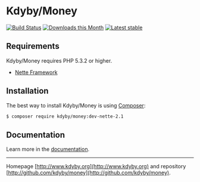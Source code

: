 Kdyby/Money
======

[![Build Status](https://travis-ci.org/Kdyby/Money.svg?branch=nette-2.1)](https://travis-ci.org/Kdyby/Money)
[![Downloads this Month](https://img.shields.io/packagist/dm/kdyby/money.svg)](https://packagist.org/packages/kdyby/money)
[![Latest stable](https://img.shields.io/packagist/v/kdyby/money.svg)](https://packagist.org/packages/kdyby/money)


Requirements
------------

Kdyby/Money requires PHP 5.3.2 or higher.

- [Nette Framework](https://github.com/nette/nette)


Installation
------------

The best way to install Kdyby/Money is using  [Composer](http://getcomposer.org/):

```sh
$ composer require kdyby/money:dev-nette-2.1
```


Documentation
------------

Learn more in the [documentation](https://github.com/Kdyby/Money/blob/nette-2.1/docs/en/index.md).


-----

Homepage [http://www.kdyby.org](http://www.kdyby.org) and repository [http://github.com/kdyby/money](http://github.com/kdyby/money).
